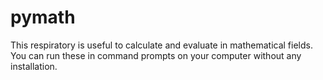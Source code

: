 # pymath
This respiratory is useful to calculate and evaluate in mathematical fields. You can run these in command prompts on your computer without any installation.
